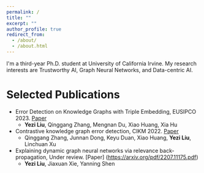 ```yaml
---
permalink: /
title: ""
excerpt: ""
author_profile: true
redirect_from: 
  - /about/
  - /about.html
---
```


I'm a third-year Ph.D. student at University of California Irvine. My research interests are Trustworthy AI, Graph Neural Networks, and Data-centric AI. 

Selected Publications
======
- Error Detection on Knowledge Graphs with Triple Embedding, EUSIPCO 2023. [Paper](https://ieeexplore.ieee.org/stamp/stamp.jsp?tp=&arnumber=10289852)
  - **Yezi Liu**, Qinggang Zhang, Mengnan Du, Xiao Huang, Xia Hu 
- Contrastive knowledge graph error detection, CIKM 2022. [Paper](https://dl.acm.org/doi/pdf/10.1145/3511808.3557264)
  - Qinggang Zhang, Junnan Dong, Keyu Duan, Xiao Huang, **Yezi Liu**, Linchuan Xu
- Explaining dynamic graph neural networks via relevance back-propagation, Under review. [Paper] (https://arxiv.org/pdf/2207.11175.pdf)
  - **Yezi Liu**, Jiaxuan Xie, Yanning Shen 
